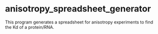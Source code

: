 # anisotropy_spreadsheet_generator
This program generates a spreadsheet for anisotropy experiments to find the Kd of a protein/RNA.
